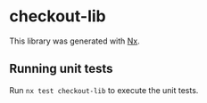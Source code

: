 # checkout-lib

This library was generated with [Nx](https://nx.dev).

## Running unit tests

Run `nx test checkout-lib` to execute the unit tests.
